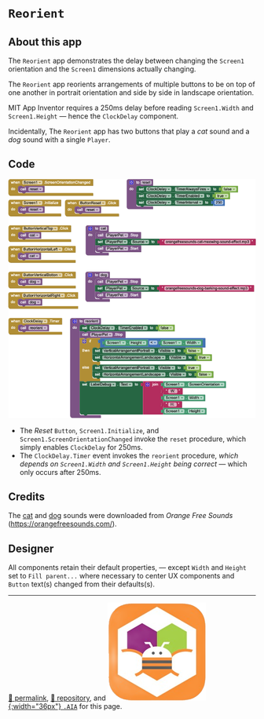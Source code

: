 # `Reorient`

## About this app

The `Reorient` app demonstrates the delay between changing the `Screen1` orientation and the `Screen1` dimensions actually changing.

The `Reorient` app reorients arrangements of multiple buttons to be on top of one another in portrait orientation and side by side in landscape orientation.

MIT App Inventor requires a 250ms delay before reading `Screen1.Width` and `Screen1.Height` &mdash; hence the `ClockDelay` component.

Incidentally, The `Reorient` app has two buttons that play a *cat* sound and a *dog* sound with a single `Player`.

## Code

[![ImageSize blocks](./Reorient.png)](https://github.com/psb-david-petty/mit-app-inventor/blob/master/Reorient/Reorient.png)

- The *Reset* `Button`, `Screen1.Initialize`, and `Screen1.ScreenOrientationChanged` invoke the `reset` procedure, which simply enables `ClockDelay` for 250ms.
- The `ClockDelay.Timer` event invokes the `reorient` procedure, *which depends on `Screen1.Width` and `Screen1.Height` being correct* &mdash; which only occurs after 250ms.

## Credits

The <a href="https://orangefreesounds.com/cat-meowing-sound-effect/">cat</a> and <a href="https://orangefreesounds.com/dog-barking-sound-effect-free/">dog</a> sounds were downloaded from *Orange Free Sounds* (<a href="https://orangefreesounds.com/">https://orangefreesounds.com/</a>).

## Designer

All components retain their default properties, &mdash; except `Width` and `Height` set to `Fill parent...` where necessary to center UX components and `Button` text(s) changed from their defaults(s).

<hr>

[&#128279; permalink](https://psb-david-petty.github.io/mit-app-inventor/Reorient/), [&#128297; repository](https://github.com/psb-david-petty/mit-app-inventor/tree/master/Reorient), and [![MIT AI2 logo](../mit-app-inventor-2-logo-200x200.png){:width="36px"} `.AIA`](https://psb-david-petty.github.io/mit-app-inventor/Reorient/Reorient.aia) for this page.
